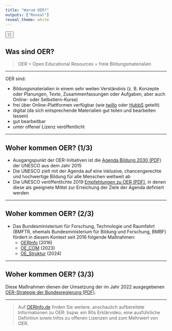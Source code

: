 ```yaml
---
title: "Warum OER?"
outputs: ["Reveal"]
reveal_theme: white
---
```


<div class="top-toggle">
  <button onclick="location.href='/iWIP/oer/warum_oer'" title="Zur Blogansicht">📄</button>
</div>

## Was sind OER?
> OER = Open Educational Resources = freie Bildungsmaterialien  

---

OER sind:
* Bildungsmaterialien in einem sehr weiten Verständnis (z. B. Konzepte oder Planungen, Texte, Zusammenfassungen oder Aufgaben, aber auch Online- oder Selbstlern-Kurse)
* frei über Online-Plattformen verfügbar (wie <a href="https://www.twillo.de" target="_blank" rel="noopener">twillo</a> oder <a href="https://hubbs.schule/"  target="_blank" rel="noopener">HubbS</a> geteilt)
* digital (da sich entsprechende Materialien gut teilen und bearbeiten lassen)
* gut bearbeitbar
* unter offener Lizenz veröffentlicht

---

## Woher kommen OER? (1/3)
* Ausgangspunkt der OER-Initiativen ist die <a href="https://www.unesco.de/assets/dokumente/Deutsche_UNESCO-Kommission/02_Publikationen/Publikation_Bildungsagenda_2030_Aktionsrahmen.pdf" target="_blank" rel="noopener">Agenda Bildung 2030 (PDF)</a> der UNESCO aus dem Jahr 2015
* Die UNESCO zielt mit der Agenda auf eine inklusive, chancengerechte und hochwertige Bildung für alle Menschen weltweit ab
* Die UNESCO veröffentlichte 2019 <a href="https://www.unesco.de/assets/2019_Empfehlung_Open_Educational_Resources.pdf" target="_blank" rel="noopener"> Empfehlungen zu OER (PDF)</a>, in denen diese als geeignete Mittel zur Erreichung der Ziele der Agenda definiert werden

---

## Woher kommen OER? (2/3)
* Das Bundesministerium für Forschung, Technologie und Raumfahrt (BMFTR, ehemals Bundesministerium für Bildung und Forschung, BMBF) fördert in diesem Kontext seit 2016 folgende Maßnahmen:
  * <a href="https://open-educational-resources.de/" target="_blank" rel="noopener">OERInfo</a> (2016)
  * <a href="https://www.oer-strategie.de/foerdern/foerderrichtlinien/" target="_blank" rel="noopener">OE_COM</a> (2023)
  * <a href="https://www.oer-strategie.de/foerdern/foerderrichtlinien/" target="_blank" rel="noopener">OE_Struktur</a> (2024)
  
---  

  ## Woher kommen OER? (3/3)
  Diese Maßnahmen dienen der Umsetzung der im Jahr 2022 ausgegebenen <a href="https://www.bmbf.de/SharedDocs/Publikationen/DE/3/691288_OER-Strategie.pdf?__blob=publicationFile&v=5" target="_blank" rel="noopener">OER-Strategie der Bundesregierung (PDF)</a>.

---

  > Auf <a href="https://open-educational-resources.de/was-ist-oer-3-2/" target="_blank" rel="noopener">OERInfo.de</a> finden Sie weitere, anschaulich aufbereitete Informationen zu OER: bspw. ein 90s Erklärvideo, eine ausführliche Definition sowie Infos zu offenen Lizenzen und zum Mehrwert von OER.